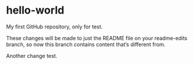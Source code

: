 # hello-world
My first GitHub repository, only for test. 

These changes will be made to just the README file on your readme-edits branch, so now this branch contains content that’s different from.

Another change test.
